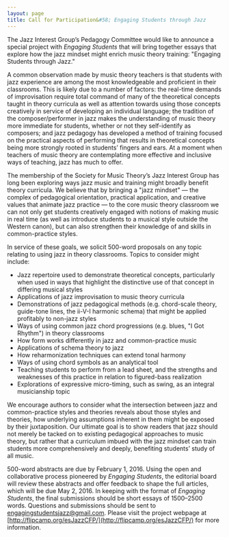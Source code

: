 ```yaml
---
layout: page
title: Call for Participation&#58; Engaging Students through Jazz
---
```


The Jazz Interest Group’s Pedagogy Committee would like to announce a special project with *Engaging Students* that will bring together essays that explore how the jazz mindset might enrich music theory training: "Engaging Students through Jazz." 

A common observation made by music theory teachers is that students with jazz experience are among the most knowledgeable and proficient in their classrooms. This is likely due to a number of factors: the real-time demands of improvisation require total command of many of the theoretical concepts taught in theory curricula as well as attention towards using those concepts creatively in service of developing an individual language; the tradition of the composer/performer in jazz makes the understanding of music theory more immediate for students, whether or not they self-identify as composers; and jazz pedagogy has developed a method of training focused on the practical aspects of performing that results in theoretical concepts being more strongly rooted in students’ fingers and ears. At a moment when teachers of music theory are contemplating more effective and inclusive ways of teaching, jazz has much to offer.

The membership of the Society for Music Theory’s Jazz Interest Group has long been exploring ways jazz music and training might broadly benefit theory curricula. We believe that by bringing a "jazz mindset" ― the complex of pedagogical orientation, practical application, and creative values that animate jazz practice ― to the core music theory classroom we can not only get students creatively engaged with notions of making music in real time (as well as introduce students to a musical style outside the Western canon), but can also strengthen their knowledge of and skills in common-practice styles.
 
In service of these goals, we solicit 500-word proposals on any topic relating to using jazz in theory classrooms. Topics to consider might include: 

- Jazz repertoire used to demonstrate theoretical concepts, particularly when used in ways that highlight the distinctive use of that concept in differing musical styles  
- Applications of jazz improvisation to music theory curricula  
- Demonstrations of jazz pedagogical methods (e.g. chord-scale theory, guide-tone lines, the ii-V-I harmonic schema) that might be applied profitably to non-jazz styles  
- Ways of using common jazz chord progressions (e.g. blues, "I Got Rhythm") in theory classrooms  
- How form works differently in jazz and common-practice music  
- Applications of schema theory to jazz  
- How reharmonization techniques can extend tonal harmony  
- Ways of using chord symbols as an analytical tool  
- Teaching students to perform from a lead sheet, and the strengths and weaknesses of this practice in relation to figured-bass realization  
- Explorations of expressive micro-timing, such as swing, as an integral musicianship topic

We encourage authors to consider what the intersection between jazz and common-practice styles and theories reveals about those styles and theories, how underlying assumptions inherent in them might be exposed by their juxtaposition. Our ultimate goal is to show readers that jazz should not merely be tacked on to existing pedagogical approaches to music theory, but rather that a curriculum imbued with the jazz mindset can train students more comprehensively and deeply, benefiting students’ study of all music.

500-word abstracts are due by February 1, 2016. Using the open and collaborative process pioneered by *Engaging Students*, the editorial board will review these abstracts and offer feedback to shape the full articles, which will be due May 2, 2016. In keeping with the format of *Engaging Students*, the final submissions should be short essays of 1500–2500 words. Questions and submissions should be sent to [engagingstudentsjazz@gmail.com](mailto:engagingstudentsjazz@gmail.com). Please visit the project webpage at [http://flipcamp.org/esJazzCFP/](http://flipcamp.org/esJazzCFP/) for more information.
